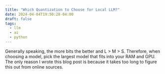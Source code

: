 ```yaml
---
title: "Which Quantization to Choose for Local LLM?"
date: 2024-04-04T19:50:28-04:00
draft: false
tags:
  - llm
  - ai
  - python
---
```


Generally speaking, the more bits the better and L > M > S. Therefore, when choosing a model, pick the largest model that fits into your RAM and GPU. The only reason I wrote this blog post is because it takes too long to figure this out from online sources.
